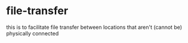 # file-transfer
this is to facilitate file transfer between locations that aren't (cannot be) physically connected
